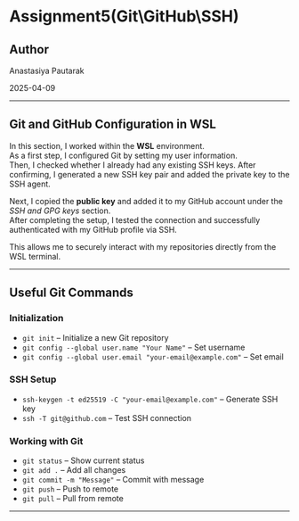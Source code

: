 # Assignment5(Git\GitHub\SSH)

## Author
Anastasiya Pautarak

2025-04-09

---

## Git and GitHub Configuration in WSL

In this section, I worked within the **WSL** environment.  
As a first step, I configured Git by setting my user information.  
Then, I checked whether I already had any existing SSH keys. After confirming, I generated a new SSH key pair and added the private key to the SSH agent.

Next, I copied the **public key** and added it to my GitHub account under the _SSH and GPG keys_ section.  
After completing the setup, I tested the connection and successfully authenticated with my GitHub profile via SSH.

This allows me to securely interact with my repositories directly from the WSL terminal.

---

## Useful Git Commands

### Initialization
- `git init` – Initialize a new Git repository
- `git config --global user.name "Your Name"` – Set username
- `git config --global user.email "your-email@example.com"` – Set email

### SSH Setup
- `ssh-keygen -t ed25519 -C "your-email@example.com"` – Generate SSH key
- `ssh -T git@github.com` – Test SSH connection

### Working with Git
- `git status` – Show current status
- `git add .` – Add all changes
- `git commit -m "Message"` – Commit with message
- `git push` – Push to remote
- `git pull` – Pull from remote

--- 


